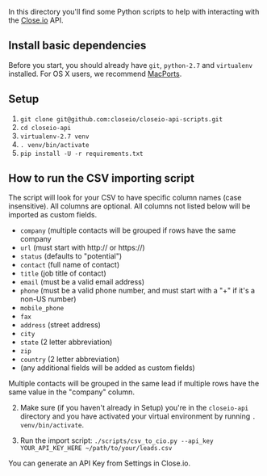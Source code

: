 In this directory you'll find some Python scripts to help with interacting with the [Close.io](http://close.io/) API.

Install basic dependencies
-----
Before you start, you should already have `git`, `python-2.7` and `virtualenv` installed. For OS X users, we recommend [MacPorts](http://www.macports.org/).

Setup
-----
1. `git clone git@github.com:closeio/closeio-api-scripts.git`
1. `cd closeio-api`
1. `virtualenv-2.7 venv`
1. `. venv/bin/activate`
1. `pip install -U -r requirements.txt`

How to run the CSV importing script
-----
The script will look for your CSV to have specific column names (case insensitive). All columns are optional. All columns not listed below will be imported as custom fields.

- `company` (multiple contacts will be grouped if rows have the same company
- `url` (must start with http:// or https://)
- `status` (defaults to "potential")
- `contact` (full name of contact)
- `title` (job title of contact)
- `email` (must be a valid email address)
- `phone` (must be a valid phone number, and must start with a "+" if it's a non-US number)
- `mobile_phone`
- `fax`
- `address` (street address)
- `city`
- `state` (2 letter abbreviation)
- `zip`
- `country` (2 letter abbreviation)
- (any additional fields will be added as custom fields)

Multiple contacts will be grouped in the same lead if multiple rows have the same value in the "company" column.

2. Make sure (if you haven't already in Setup) you're in the `closeio-api` directory and you have activated your virtual environment by running `. venv/bin/activate`.

3. Run the import script: `./scripts/csv_to_cio.py --api_key YOUR_API_KEY_HERE ~/path/to/your/leads.csv`

You can generate an API Key from Settings in Close.io.

